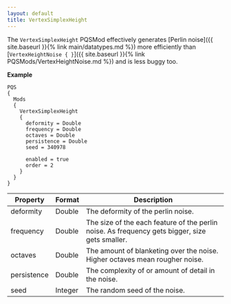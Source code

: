 ```yaml
---
layout: default
title: VertexSimplexHeight
---
```


The `VertexSimplexHeight` PQSMod effectively generates [Perlin noise]({{ site.baseurl }}{% link main/datatypes.md %}) more efficiently than [`VertexHeightNoise { }`]({{ site.baseurl }}{% link PQSMods/VertexHeightNoise.md %}) and is less buggy too.

**Example**
```
PQS
{
  Mods
  {
    VertexSimplexHeight
    {
      deformity = Double
      frequency = Double
      octaves = Double
      persistence = Double
      seed = 340978

      enabled = true
      order = 2
    }
  }
}
```

|Property|Format|Description|
|--------|------|-----------|
|deformity|Double|The deformity of the perlin noise.|
|frequency|Double|The size of the each feature of the perlin noise. As frequency gets bigger, size gets smaller.|
|octaves|Double|The amount of blanketing over the noise. Higher octaves mean rougher noise.|
|persistence|Double|The complexity of or amount of detail in the noise.|
|seed|Integer|The random seed of the noise.|